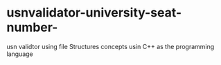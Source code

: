 # usnvalidator-university-seat-number-
usn validtor using file Structures  concepts usin C++ as the programming language
